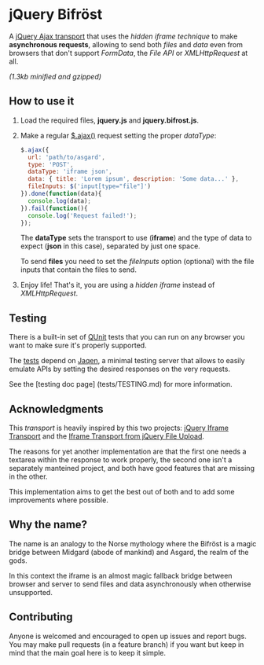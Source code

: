 jQuery Bifröst
==============

A [jQuery Ajax transport](//api.jquery.com/jQuery.ajaxTransport) that uses
the *hidden iframe technique* to make **asynchronous requests**, allowing to
send both *files* and *data* even from browsers that don't support *FormData*,
the *File API* or *XMLHttpRequest* at all.

*(1.3kb minified and gzipped)*


How to use it
-------------

1.  Load the required files, **jquery.js** and **jquery.bifrost.js**.

2.  Make a regular [$.ajax()](//api.jquery.com/jQuery.ajax/) request
    setting the proper *dataType*:

    ```javascript
    $.ajax({
      url: 'path/to/asgard',
      type: 'POST',
      dataType: 'iframe json',
      data: { title: 'Lorem ipsum', description: 'Some data...' },
      fileInputs: $('input[type="file"]')
    }).done(function(data){
      console.log(data);
    }).fail(function(){
      console.log('Request failed!');
    });
    ```

    The **dataType** sets the transport to use (**iframe**) and the type of
    data to expect (**json** in this case), separated by just one space.

    To send **files** you need to set the *fileInputs* option (optional) with
    the file inputs that contain the files to send.

3.  Enjoy life! That's it, you are using a *hidden iframe* instead of
    *XMLHttpRequest*.


Testing
-------

There is a built-in set of [QUnit](//qunitjs.com/) tests that you can run on
any browser you want to make sure it's properly supported.

The [tests](tests) depend on [Jaqen](//www.npmjs.org/package/jaqen), a minimal
testing server that allows to easily emulate APIs by setting the desired
responses on the very requests.

See the [testing doc page] (tests/TESTING.md) for more information.


Acknowledgments
---------------
This *transport* is heavily inspired by this two projects:
[jQuery Iframe Transport](//github.com/cmlenz/jquery-iframe-transport) and the
[Iframe Transport from jQuery File Upload](
//github.com/blueimp/jQuery-File-Upload/blob/master/js/jquery.iframe-transport.js).

The reasons for yet another implementation are that the first one needs a
textarea within the response to work properly, the second one isn't a separately
manteined project, and both have good features that are missing in the other.

This implementation aims to get the best out of both and to add some
improvements where possible.


Why the name?
-------------
The name is an analogy to the Norse mythology where the Bifröst is a magic
bridge between Midgard (abode of mankind) and Asgard, the realm of the gods.

In this context the iframe is an almost magic fallback bridge between browser
and server to send files and data asynchronously when otherwise unsupported.


Contributing
------------
Anyone is welcomed and encouraged to open up issues and report bugs. You may
make pull requests (in a feature branch) if you want but keep in mind that the
main goal here is to keep it simple.
